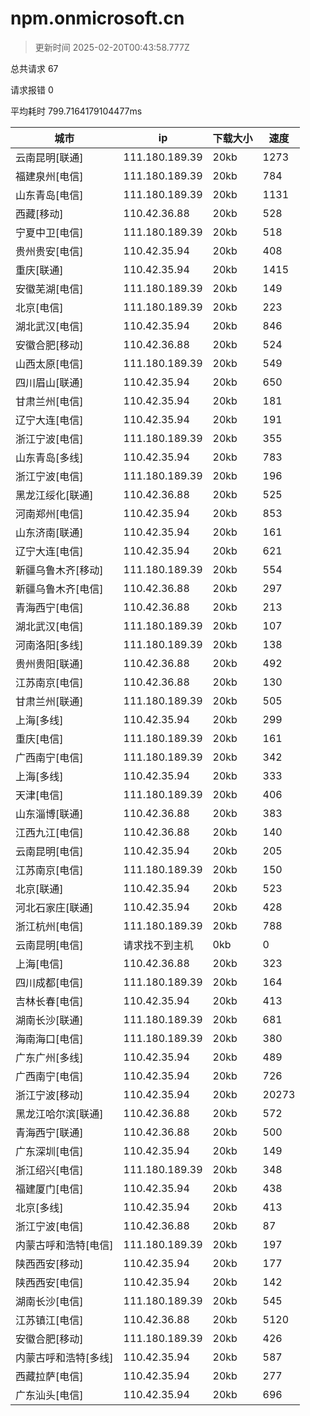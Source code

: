 
  # npm.onmicrosoft.cn

  > 更新时间 2025-02-20T00:43:58.777Z
  
  总共请求 67

  请求报错 0

  平均耗时 799.7164179104477ms

|城市|ip|下载大小|速度|
|-----|----------|---|---|
|云南昆明[联通]|111.180.189.39|20kb|1273|
|福建泉州[电信]|111.180.189.39|20kb|784|
|山东青岛[电信]|111.180.189.39|20kb|1131|
|西藏[移动]|110.42.36.88|20kb|528|
|宁夏中卫[电信]|111.180.189.39|20kb|518|
|贵州贵安[电信]|110.42.35.94|20kb|408|
|重庆[联通]|110.42.35.94|20kb|1415|
|安徽芜湖[电信]|111.180.189.39|20kb|149|
|北京[电信]|111.180.189.39|20kb|223|
|湖北武汉[电信]|110.42.35.94|20kb|846|
|安徽合肥[移动]|110.42.36.88|20kb|524|
|山西太原[电信]|111.180.189.39|20kb|549|
|四川眉山[联通]|110.42.35.94|20kb|650|
|甘肃兰州[电信]|110.42.35.94|20kb|181|
|辽宁大连[电信]|110.42.35.94|20kb|191|
|浙江宁波[电信]|111.180.189.39|20kb|355|
|山东青岛[多线]|110.42.35.94|20kb|783|
|浙江宁波[电信]|111.180.189.39|20kb|196|
|黑龙江绥化[联通]|110.42.36.88|20kb|525|
|河南郑州[电信]|110.42.35.94|20kb|853|
|山东济南[联通]|110.42.35.94|20kb|161|
|辽宁大连[电信]|110.42.35.94|20kb|621|
|新疆乌鲁木齐[移动]|111.180.189.39|20kb|554|
|新疆乌鲁木齐[电信]|110.42.36.88|20kb|297|
|青海西宁[电信]|110.42.36.88|20kb|213|
|湖北武汉[电信]|111.180.189.39|20kb|107|
|河南洛阳[多线]|111.180.189.39|20kb|138|
|贵州贵阳[联通]|110.42.36.88|20kb|492|
|江苏南京[电信]|110.42.36.88|20kb|130|
|甘肃兰州[联通]|111.180.189.39|20kb|505|
|上海[多线]|110.42.35.94|20kb|299|
|重庆[电信]|111.180.189.39|20kb|161|
|广西南宁[电信]|111.180.189.39|20kb|342|
|上海[多线]|110.42.35.94|20kb|333|
|天津[电信]|111.180.189.39|20kb|406|
|山东淄博[联通]|110.42.36.88|20kb|383|
|江西九江[电信]|110.42.36.88|20kb|140|
|云南昆明[电信]|110.42.35.94|20kb|205|
|江苏南京[电信]|111.180.189.39|20kb|150|
|北京[联通]|110.42.35.94|20kb|523|
|河北石家庄[联通]|110.42.35.94|20kb|428|
|浙江杭州[电信]|111.180.189.39|20kb|788|
|云南昆明[电信]|请求找不到主机|0kb|0|
|上海[电信]|110.42.36.88|20kb|323|
|四川成都[电信]|111.180.189.39|20kb|164|
|吉林长春[电信]|110.42.35.94|20kb|413|
|湖南长沙[联通]|111.180.189.39|20kb|681|
|海南海口[电信]|111.180.189.39|20kb|380|
|广东广州[多线]|110.42.35.94|20kb|489|
|广西南宁[电信]|110.42.35.94|20kb|726|
|浙江宁波[移动]|110.42.35.94|20kb|20273|
|黑龙江哈尔滨[联通]|110.42.36.88|20kb|572|
|青海西宁[联通]|110.42.36.88|20kb|500|
|广东深圳[电信]|110.42.35.94|20kb|149|
|浙江绍兴[电信]|111.180.189.39|20kb|348|
|福建厦门[电信]|110.42.35.94|20kb|438|
|北京[多线]|110.42.35.94|20kb|413|
|浙江宁波[电信]|110.42.36.88|20kb|87|
|内蒙古呼和浩特[电信]|111.180.189.39|20kb|197|
|陕西西安[移动]|110.42.35.94|20kb|177|
|陕西西安[电信]|110.42.35.94|20kb|142|
|湖南长沙[电信]|111.180.189.39|20kb|545|
|江苏镇江[电信]|110.42.36.88|20kb|5120|
|安徽合肥[移动]|111.180.189.39|20kb|426|
|内蒙古呼和浩特[多线]|110.42.35.94|20kb|587|
|西藏拉萨[电信]|110.42.35.94|20kb|277|
|广东汕头[电信]|110.42.35.94|20kb|696|

  